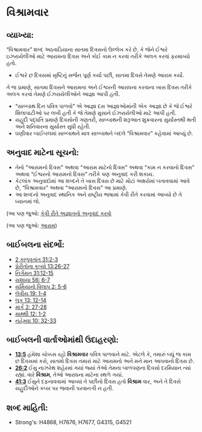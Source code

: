# વિશ્રામવાર 

## વ્યાખ્યા: 

“વિશ્રામવાર” શબ્દ અઠવાડિયાના સાતમા દિવસનો ઉલ્લેખ કરે છે, કે જેને ઈશ્વરે ઇઝરાયેલીઓ માટે આરામના દિવસ અને કોઈ કામ ન કરવાં તરીકે અલગ કરવાં ફરમાવ્યો હતો.

* ઈશ્વરે છ દિવસમાં સૃષ્ટિનું સર્જન પૂર્ણ કર્યા પછી, સાતમા દિવસે તેમણે આરામ કર્યો.

તે જ પ્રમાણે, સાતમા દિવસને આરામના અને ઈશ્વરની આરાધના કરવાના ખાસ દિવસ તરીકે અલગ કરવાં તેમણે ઈઝરાયેલીઓને આજ્ઞા આપી હતી.

* “સાબ્બાથ દિન પવિત્ર પાળવો” એ આજ્ઞા દસ આજ્ઞાઓમાંની એક આજ્ઞા છે કે જે ઈશ્વરે શિલાપાટીઓ પર લખી હતી કે જે તેમણે મુસાને ઈઝરાયેલીઓ માટે આપી હતી.
* યહૂદી પદ્ધતિ પ્રમાણે દિવસોની ગણતરી, સાબ્બાથની શરૂઆત શુક્રવારના સુર્યાસ્તથી થતી અને શનિવારના સુર્યાસ્ત સુધી રહેતી.
* ઘણીવાર બાઈબલમાં સાબ્બાથને માત્ર સાબ્બાથને બદલે “વિશ્રામવાર” કહેવામાં આવ્યું છે.

## અનુવાદ માટેના સૂચનો: 

* તેનો “આરામનો દિવસ” અથવા “આરામ માટેનો દિવસ” અથવા “કામ ન કરવાનો દિવસ” અથવા “ઈશ્વરનો આરામનો દિવસ” તરીકે પણ અનુવાદ કરી શકાય.
* કેટલાંક અનુવાદોમાં આ શબ્દને તે ખાસ દિવસ છે માટે મોટાં અક્ષરોમાં બતાવવામાં આવે છે, “વિશ્રામવાર” અથવા “આરામનો દિવસ” આ પ્રમાણે.
* આ શબ્દનો અનુવાદ સ્થાનિક અને રાષ્ટ્રીય ભાષામાં કેવી રીતે કરવામાં આવ્યો છે તે ધ્યાનમાં લો.

(આ પણ જુઓ: [કેવી રીતે અજ્ઞાતનો અનુવાદ કરવો](rc://gu/ta/man/translate/translate-unknown)

(આ પણ જુઓ: [આરામ](../other/rest.md))

## બાઈબલના સંદર્ભો: 

* [2 કાળુવૃતાંત 31:2-3](rc://gu/tn/help/2ch/31/02)
* [પ્રેરીતોના કૃત્યો 13:26-27](rc://gu/tn/help/act/13/26)
* [નિર્ગમન 31:12-15](rc://gu/tn/help/exo/31/12)
* [યશાયા 56: 6-7](rc://gu/tn/help/isa/56/06)
* [યર્મિયાનો વિલાપ 2: 5-6](rc://gu/tn/help/lam/02/05)
* [લેવીય 19: 1-4](rc://gu/tn/help/lev/19/01)
* [લૂક 13: 12-14](rc://gu/tn/help/luk/13/12)
* [માર્ક 2: 27-28](rc://gu/tn/help/mrk/02/27)
* [માથ્થી 12: 1-2](rc://gu/tn/help/mat/12/01)
* [નહેમ્યા 10: 32-33](rc://gu/tn/help/neh/10/32)

## બાઈબલની વાર્તાઓમાંથી ઉદાહરણો: 

* __[13:5](rc://gu/tn/help/obs/13/05)__ હંમેશા ચોક્કસ રહો __વિશ્રામવાર__  પવિત્ર પાળવાને માટે. એટલે કે, તમારું બધું જ કામ છ દિવસમાં કરો, સાતમો દિવસ તમારાં માટે આરામનો અને મને માન આપવાનો દિવસ છે.
* __[26:2](rc://gu/tn/help/obs/26/02)__ ઈસુ નાઝરેથ શહેરમાં ગયાં જ્યાં તેઓ તેમના બાળપણના દિવસો દરમિયાન ત્યાં રહ્યાં. વારે __વિશ્રામ__, તેઓ આરાધના માટેના સ્થળે ગયાં.
* __[41:3](rc://gu/tn/help/obs/41/03)__ ઈસુને દફનાવવામાં આવ્યાં તે પછીનો દિવસ હતો  __વિશ્રામ__  વાર, અને તે દિવસે યહુદીઓને કબર પર જવાની પરવાનગી ન હતી.

## શબ્દ માહિતી: 

* Strong's: H4868, H7676, H7677, G4315, G4521
